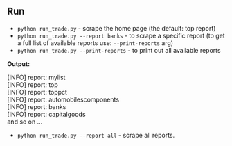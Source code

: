 ## Run
* ```python run_trade.py``` - scrape the home page (the default: top report)
* ```python run_trade.py --report banks``` - to scrape a specific report (to get a full list of available reports use: ```--print-reports``` arg)
* ```python run_trade.py --print-reports``` - to print out all available reports

__Output:__
<div>
[INFO] report: mylist
<br>
[INFO] report: top
<br>
[INFO] report: toppct
<br>
[INFO] report: automobilescomponents
<br>
[INFO] report: banks
<br>
[INFO] report: capitalgoods
<br>
and so on ...
<br>
</div>

* ```python run_trade.py --report all``` - scrape all reports.

